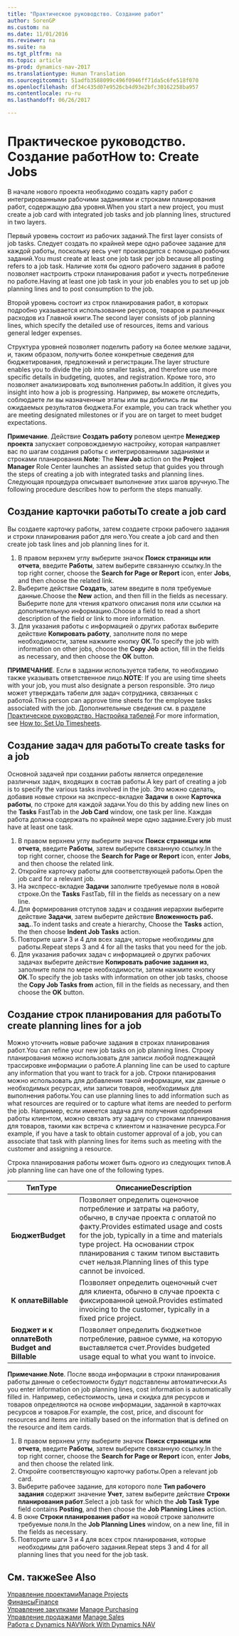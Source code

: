 ```yaml
---
title: "Практическое руководство. Создание работ"
author: SorenGP
ms.custom: na
ms.date: 11/01/2016
ms.reviewer: na
ms.suite: na
ms.tgt_pltfrm: na
ms.topic: article
ms-prod: dynamics-nav-2017
ms.translationtype: Human Translation
ms.sourcegitcommit: 51adfb3588099c496f0946ff71da5c6fe518f070
ms.openlocfilehash: df34c435d07e9526cb4d93e2bfc30162258ba957
ms.contentlocale: ru-ru
ms.lasthandoff: 06/26/2017

---
```


# <a name="how-to-create-jobs"></a><span data-ttu-id="edbfd-102">Практическое руководство. Создание работ</span><span class="sxs-lookup"><span data-stu-id="edbfd-102">How to: Create Jobs</span></span>
<span data-ttu-id="edbfd-103">В начале нового проекта необходимо создать карту работ с интегрированными рабочими заданиями и строками планирования работ, содержащую два уровня.</span><span class="sxs-lookup"><span data-stu-id="edbfd-103">When you start a new project, you must create a job card with integrated job tasks and job planning lines, structured in two layers.</span></span>  

<span data-ttu-id="edbfd-104">Первый уровень состоит из рабочих заданий.</span><span class="sxs-lookup"><span data-stu-id="edbfd-104">The first layer consists of job tasks.</span></span> <span data-ttu-id="edbfd-105">Следует создать по крайней мере одно рабочее задание для каждой работы, поскольку весь учет производится с помощью рабочих заданий.</span><span class="sxs-lookup"><span data-stu-id="edbfd-105">You must create at least one job task per job because all posting refers to a job task.</span></span> <span data-ttu-id="edbfd-106">Наличие хотя бы одного рабочего задания в работе позволяет настроить строки планирования работ и учесть потребление по работе.</span><span class="sxs-lookup"><span data-stu-id="edbfd-106">Having at least one job task in your job enables you to set up job planning lines and to post consumption to the job.</span></span>

<span data-ttu-id="edbfd-107">Второй уровень состоит из строк планирования работ, в которых подробно указывается использование ресурсов, товаров и различных расходов из Главной книги.</span><span class="sxs-lookup"><span data-stu-id="edbfd-107">The second layer consists of job planning lines, which specify the detailed use of resources, items and various general ledger expenses.</span></span>

<span data-ttu-id="edbfd-108">Структура уровней позволяет поделить работу на более мелкие задачи, и, таким образом, получить более конкретные сведения для бюджетирования, предложений и регистрации.</span><span class="sxs-lookup"><span data-stu-id="edbfd-108">The layer structure enables you to divide the job into smaller tasks, and therefore use more specific details in budgeting, quotes, and registration.</span></span> <span data-ttu-id="edbfd-109">Кроме того, это позволяет анализировать ход выполнения работы.</span><span class="sxs-lookup"><span data-stu-id="edbfd-109">In addition, it gives you insight into how a job is progressing.</span></span> <span data-ttu-id="edbfd-110">Например, вы можете отследить, соблюдаете ли вы назначенные этапы или вы добились ли вы ожидаемых результатов бюджета.</span><span class="sxs-lookup"><span data-stu-id="edbfd-110">For example, you can track whether you are meeting designated milestones or if you are on target to meet budget expectations.</span></span>

<span data-ttu-id="edbfd-111">**Примечание**. Действие **Создать работу** ролевом центре **Менеджер проекта** запускает сопровождаемую настройку, которая направляет вас по шагам создания работы с интегрированными заданиями и строками планирования.</span><span class="sxs-lookup"><span data-stu-id="edbfd-111">**Note**: The **New Job** action on the **Project Manager** Role Center launches an assisted setup that guides you through the steps of creating a job with integrated tasks and planning lines.</span></span> <span data-ttu-id="edbfd-112">Следующая процедура описывает выполнение этих шагов вручную.</span><span class="sxs-lookup"><span data-stu-id="edbfd-112">The following procedure describes how to perform the steps manually.</span></span>

## <a name="to-create-a-job-card"></a><span data-ttu-id="edbfd-113">Создание карточки работы</span><span class="sxs-lookup"><span data-stu-id="edbfd-113">To create a job card</span></span>
<span data-ttu-id="edbfd-114">Вы создаете карточку работы, затем создаете строки рабочего задания и строки планирования работ для него.</span><span class="sxs-lookup"><span data-stu-id="edbfd-114">You create a job card and then create job task lines and job planning lines for it.</span></span>

1. <span data-ttu-id="edbfd-115">В правом верхнем углу выберите значок **Поиск страницы или отчета**, введите **Работы**, затем выберите связанную ссылку.</span><span class="sxs-lookup"><span data-stu-id="edbfd-115">In the top right corner, choose the **Search for Page or Report** icon, enter **Jobs**, and then choose the related link.</span></span>  
2. <span data-ttu-id="edbfd-116">Выберите действие **Создать**, затем введите в поля требуемые данные.</span><span class="sxs-lookup"><span data-stu-id="edbfd-116">Choose the **New** action, and then fill in the fields as necessary.</span></span> <span data-ttu-id="edbfd-117">Выберите поле для чтения краткого описания поля или ссылки на дополнительную информацию.</span><span class="sxs-lookup"><span data-stu-id="edbfd-117">Choose a field to read a short description of the field or link to more information.</span></span>
3. <span data-ttu-id="edbfd-118">Для указания работы с информацией о других работах выберите действие **Копировать работу**, заполните поля по мере необходимости, затем нажмите кнопку **ОК**.</span><span class="sxs-lookup"><span data-stu-id="edbfd-118">To specify the job with information on other jobs, choose the **Copy Job** action, fill in the fields as necessary, and then choose the **OK** button.</span></span>

<span data-ttu-id="edbfd-119">**ПРИМЕЧАНИЕ**. Если в задании используется табели, то необходимо также указывать ответственное лицо.</span><span class="sxs-lookup"><span data-stu-id="edbfd-119">**NOTE**: If you are using time sheets with your job, you must also designate a person responsible.</span></span> <span data-ttu-id="edbfd-120">Это лицо может утверждать табели для задач сотрудника, связанных с работой.</span><span class="sxs-lookup"><span data-stu-id="edbfd-120">This person can approve time sheets for the employee tasks associated with the job.</span></span> <span data-ttu-id="edbfd-121">Дополнительные сведения см. в разделе [Практическое руководство. Настройка табелей](projects-how-setup-time-sheets.md).</span><span class="sxs-lookup"><span data-stu-id="edbfd-121">For more information, see [How to: Set Up Timesheets](projects-how-setup-time-sheets.md).</span></span>

## <a name="to-create-tasks-for-a-job"></a><span data-ttu-id="edbfd-122">Создание задач для работы</span><span class="sxs-lookup"><span data-stu-id="edbfd-122">To create tasks for a job</span></span>  
<span data-ttu-id="edbfd-123">Основной задачей при создании работы является определение различных задач, входящих в состав работы.</span><span class="sxs-lookup"><span data-stu-id="edbfd-123">A key part of creating a job is to specify the various tasks involved in the job.</span></span> <span data-ttu-id="edbfd-124">Это можно сделать, добавив новые строки на экспресс-вкладке **Задачи** в окне **Карточка работы**, по строке для каждой задачи.</span><span class="sxs-lookup"><span data-stu-id="edbfd-124">You do this by adding new lines on the **Tasks** FastTab in the **Job Card** window, one task per line.</span></span> <span data-ttu-id="edbfd-125">Каждая работа должна содержать по крайней мере одно задание.</span><span class="sxs-lookup"><span data-stu-id="edbfd-125">Every job must have at least one task.</span></span>

1. <span data-ttu-id="edbfd-126">В правом верхнем углу выберите значок **Поиск страницы или отчета**, введите **Работы**, затем выберите связанную ссылку.</span><span class="sxs-lookup"><span data-stu-id="edbfd-126">In the top right corner, choose the **Search for Page or Report** icon, enter **Jobs**, and then choose the related link.</span></span>
2. <span data-ttu-id="edbfd-127">Откройте карточку работы для соответствующей работы.</span><span class="sxs-lookup"><span data-stu-id="edbfd-127">Open the job card for a relevant job.</span></span>
3. <span data-ttu-id="edbfd-128">На экспресс-вкладке **Задачи** заполните требуемые поля в новой строке.</span><span class="sxs-lookup"><span data-stu-id="edbfd-128">On the **Tasks** FastTab, fill in the fields as necessary on a new line.</span></span>
4. <span data-ttu-id="edbfd-129">Для формирования отступов задач и создания иерархии выберите действие **Задачи**, затем выберите действие **Вложенность раб. зад.**.</span><span class="sxs-lookup"><span data-stu-id="edbfd-129">To indent tasks and create a hierarchy, Choose the **Tasks** action, the then choose **Indent Job Tasks** action.</span></span>
5. <span data-ttu-id="edbfd-130">Повторите шаги 3 и 4 для всех задач, которые необходимы для работы.</span><span class="sxs-lookup"><span data-stu-id="edbfd-130">Repeat steps 3 and 4 for all the tasks that you need for the job.</span></span>
6. <span data-ttu-id="edbfd-131">Для указания рабочих задач с информацией о других рабочих задачах выберите действие **Копировать рабочие задания из**, заполните поля по мере необходимости, затем нажмите кнопку **ОК**.</span><span class="sxs-lookup"><span data-stu-id="edbfd-131">To specify the job tasks with information on other job tasks, choose the **Copy Job Tasks from** action, fill in the fields as necessary, and then choose the **OK** button.</span></span>

## <a name="to-create-planning-lines-for-a-job"></a><span data-ttu-id="edbfd-132">Создание строк планирования для работы</span><span class="sxs-lookup"><span data-stu-id="edbfd-132">To create planning lines for a job</span></span>  
<span data-ttu-id="edbfd-133">Можно уточнить новые рабочие задания в строках планирования работ.</span><span class="sxs-lookup"><span data-stu-id="edbfd-133">You can refine your new job tasks on job planning lines.</span></span> <span data-ttu-id="edbfd-134">Строку планирования можно использовать для записи любой подлежащей трассировке информации о работе.</span><span class="sxs-lookup"><span data-stu-id="edbfd-134">A planning line can be used to capture any information that you want to track for a job.</span></span> <span data-ttu-id="edbfd-135">Строки планирования можно использовать для добавления такой информации, как данные о необходимых ресурсах, или записи товаров, необходимых для выполнения работы.</span><span class="sxs-lookup"><span data-stu-id="edbfd-135">You can use planning lines to add information such as what resources are required or to capture what items are needed to perform the job.</span></span> <span data-ttu-id="edbfd-136">Например, если имеется задача для получения одобрения работы клиентом, можно связать эту задачу со строками планирования для товаров, такими как встреча с клиентом и назначение ресурса.</span><span class="sxs-lookup"><span data-stu-id="edbfd-136">For example, if you have a task to obtain customer approval of a job, you can associate that task with planning lines for items such as meeting with the customer and assigning a resource.</span></span>  

<span data-ttu-id="edbfd-137">Строка планирования работы может быть одного из следующих типов.</span><span class="sxs-lookup"><span data-stu-id="edbfd-137">A job planning line can have one of the following types.</span></span>  

|<span data-ttu-id="edbfd-138">Тип</span><span class="sxs-lookup"><span data-stu-id="edbfd-138">Type</span></span>|<span data-ttu-id="edbfd-139">Описание</span><span class="sxs-lookup"><span data-stu-id="edbfd-139">Description</span></span>|
|----|-----------|
|<span data-ttu-id="edbfd-140">**Бюджет**</span><span class="sxs-lookup"><span data-stu-id="edbfd-140">**Budget**</span></span>|<span data-ttu-id="edbfd-141">Позволяет определить оценочное потребление и затраты на работу, обычно, в случае проекта с оплатой по факту.</span><span class="sxs-lookup"><span data-stu-id="edbfd-141">Provides estimated usage and costs for the job, typically in a time and materials type project.</span></span> <span data-ttu-id="edbfd-142">На основании строк планирования с таким типом выставить счет нельзя.</span><span class="sxs-lookup"><span data-stu-id="edbfd-142">Planning lines of this type cannot be invoiced.</span></span>|
|<span data-ttu-id="edbfd-143">**К оплате**</span><span class="sxs-lookup"><span data-stu-id="edbfd-143">**Billable**</span></span>|<span data-ttu-id="edbfd-144">Позволяет определить оценочный счет для клиента, обычно в случае проекта с фиксированной ценой.</span><span class="sxs-lookup"><span data-stu-id="edbfd-144">Provides estimated invoicing to the customer, typically in a fixed price project.</span></span>|
|<span data-ttu-id="edbfd-145">**Бюджет и к оплате**</span><span class="sxs-lookup"><span data-stu-id="edbfd-145">**Both Budget and Billable**</span></span>|<span data-ttu-id="edbfd-146">Позволяет определить бюджетное потребление, равное сумме, на которую выставляется счет.</span><span class="sxs-lookup"><span data-stu-id="edbfd-146">Provides budgeted usage equal to what you want to invoice.</span></span>|  

<span data-ttu-id="edbfd-147">**Примечание**.</span><span class="sxs-lookup"><span data-stu-id="edbfd-147">**Note**.</span></span> <span data-ttu-id="edbfd-148">После ввода информации в строки планирования работы данные о себестоимости будут подставлены автоматически.</span><span class="sxs-lookup"><span data-stu-id="edbfd-148">As you enter information on job planning lines, cost information is automatically filled in.</span></span> <span data-ttu-id="edbfd-149">Например, себестоимость, цена и скидка для ресурсов и товаров определяются на основе информации, заданной в карточках ресурсов и товаров.</span><span class="sxs-lookup"><span data-stu-id="edbfd-149">For example, the cost, price, and discount for resources and items are initially based on the information that is defined on the resource and item cards.</span></span>

1. <span data-ttu-id="edbfd-150">В правом верхнем углу выберите значок **Поиск страницы или отчета**, введите **Работы**, затем выберите связанную ссылку.</span><span class="sxs-lookup"><span data-stu-id="edbfd-150">In the top right corner, choose the **Search for Page or Report** icon, enter **Jobs**, and then choose the related link.</span></span>
2. <span data-ttu-id="edbfd-151">Откройте соответствующую карточку работы.</span><span class="sxs-lookup"><span data-stu-id="edbfd-151">Open a relevant job card.</span></span>
3. <span data-ttu-id="edbfd-152">Выберите рабочее задание, для которого поле **Тип рабочего задания** содержит значение **Учет**, затем выберите действие **Строки планирования работ**.</span><span class="sxs-lookup"><span data-stu-id="edbfd-152">Select a job task for which the **Job Task Type** field contains **Posting**, and then choose the **Job Planning Lines** action.</span></span>  
4. <span data-ttu-id="edbfd-153">В окне **Строки планирования работ** на новой строке заполните требуемые поля.</span><span class="sxs-lookup"><span data-stu-id="edbfd-153">In the **Job Planning Lines** window, on a new line, fill in the fields as necessary.</span></span>
5. <span data-ttu-id="edbfd-154">Повторите шаги 3 и 4 для всех строк планирования, которые необходимы для рабочего задания.</span><span class="sxs-lookup"><span data-stu-id="edbfd-154">Repeat steps 3 and 4 for all planning lines that you need for the job task.</span></span>

## <a name="see-also"></a><span data-ttu-id="edbfd-155">См. также</span><span class="sxs-lookup"><span data-stu-id="edbfd-155">See Also</span></span>
[<span data-ttu-id="edbfd-156">Управление проектами</span><span class="sxs-lookup"><span data-stu-id="edbfd-156">Manage Projects</span></span>](projects-manage-projects.md)  
[<span data-ttu-id="edbfd-157">Финансы</span><span class="sxs-lookup"><span data-stu-id="edbfd-157">Finance</span></span>](finance-setup.md)  
<span data-ttu-id="edbfd-158">[Управление закупками](purchasing-manage-purchasing.md)       </span><span class="sxs-lookup"><span data-stu-id="edbfd-158">[Manage Purchasing](purchasing-manage-purchasing.md)       </span></span>  
<span data-ttu-id="edbfd-159">[Управление продажами](sales-manage-sales.md)    </span><span class="sxs-lookup"><span data-stu-id="edbfd-159">[Manage Sales](sales-manage-sales.md)    </span></span>  
[<span data-ttu-id="edbfd-160">Работа с Dynamics NAV</span><span class="sxs-lookup"><span data-stu-id="edbfd-160">Work With Dynamics NAV</span></span>](ui-work-product.md)  

